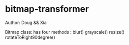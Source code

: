 # bitmap-transformer

Author: Doug && Xia

Bitmap class: has four methods : 
blur()
grayscale()
resize()
rotateToRight90degree()
                                 